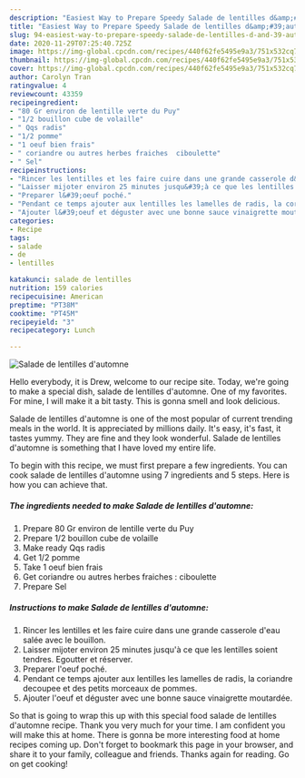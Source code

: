 ```yaml
---
description: "Easiest Way to Prepare Speedy Salade de lentilles d&amp;#39;automne"
title: "Easiest Way to Prepare Speedy Salade de lentilles d&amp;#39;automne"
slug: 94-easiest-way-to-prepare-speedy-salade-de-lentilles-d-and-39-automne
date: 2020-11-29T07:25:40.725Z
image: https://img-global.cpcdn.com/recipes/440f62fe5495e9a3/751x532cq70/salade-de-lentilles-dautomne-photo-principale-de-la-recette.jpg
thumbnail: https://img-global.cpcdn.com/recipes/440f62fe5495e9a3/751x532cq70/salade-de-lentilles-dautomne-photo-principale-de-la-recette.jpg
cover: https://img-global.cpcdn.com/recipes/440f62fe5495e9a3/751x532cq70/salade-de-lentilles-dautomne-photo-principale-de-la-recette.jpg
author: Carolyn Tran
ratingvalue: 4
reviewcount: 43359
recipeingredient:
- "80 Gr environ de lentille verte du Puy"
- "1/2 bouillon cube de volaille"
- " Qqs radis"
- "1/2 pomme"
- "1 oeuf bien frais"
- " coriandre ou autres herbes fraiches  ciboulette"
- " Sel"
recipeinstructions:
- "Rincer les lentilles et les faire cuire dans une grande casserole d&#39;eau salée avec le bouillon."
- "Laisser mijoter environ 25 minutes jusqu&#39;à ce que les lentilles soient tendres. Egoutter et réserver."
- "Preparer l&#39;oeuf poché."
- "Pendant ce temps ajouter aux lentilles les lamelles de radis, la coriandre decoupee et des petits morceaux de pommes."
- "Ajouter l&#39;oeuf et déguster avec une bonne sauce vinaigrette moutardée."
categories:
- Recipe
tags:
- salade
- de
- lentilles

katakunci: salade de lentilles 
nutrition: 159 calories
recipecuisine: American
preptime: "PT38M"
cooktime: "PT45M"
recipeyield: "3"
recipecategory: Lunch

---
```



![Salade de lentilles d&#39;automne](https://img-global.cpcdn.com/recipes/440f62fe5495e9a3/751x532cq70/salade-de-lentilles-dautomne-photo-principale-de-la-recette.jpg)

Hello everybody, it is Drew, welcome to our recipe site. Today, we're going to make a special dish, salade de lentilles d&#39;automne. One of my favorites. For mine, I will make it a bit tasty. This is gonna smell and look delicious.

Salade de lentilles d&#39;automne is one of the most popular of current trending meals in the world. It is appreciated by millions daily. It's easy, it's fast, it tastes yummy. They are fine and they look wonderful. Salade de lentilles d&#39;automne is something that I have loved my entire life.




To begin with this recipe, we must first prepare a few ingredients. You can cook salade de lentilles d&#39;automne using 7 ingredients and 5 steps. Here is how you can achieve that.

<!--inarticleads1-->

##### The ingredients needed to make Salade de lentilles d&#39;automne:

1. Prepare 80 Gr environ de lentille verte du Puy
1. Prepare 1/2 bouillon cube de volaille
1. Make ready  Qqs radis
1. Get 1/2 pomme
1. Take 1 oeuf bien frais
1. Get  coriandre ou autres herbes fraiches : ciboulette
1. Prepare  Sel




<!--inarticleads2-->

##### Instructions to make Salade de lentilles d&#39;automne:

1. Rincer les lentilles et les faire cuire dans une grande casserole d&#39;eau salée avec le bouillon.
1. Laisser mijoter environ 25 minutes jusqu&#39;à ce que les lentilles soient tendres. Egoutter et réserver.
1. Preparer l&#39;oeuf poché.
1. Pendant ce temps ajouter aux lentilles les lamelles de radis, la coriandre decoupee et des petits morceaux de pommes.
1. Ajouter l&#39;oeuf et déguster avec une bonne sauce vinaigrette moutardée.




So that is going to wrap this up with this special food salade de lentilles d&#39;automne recipe. Thank you very much for your time. I am confident you will make this at home. There is gonna be more interesting food at home recipes coming up. Don't forget to bookmark this page in your browser, and share it to your family, colleague and friends. Thanks again for reading. Go on get cooking!
